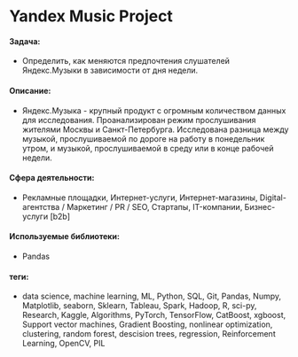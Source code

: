 # Yandex Music Project

#### Задача: 
- Определить, как меняются предпочтения слушателей Яндекс.Музыки в зависимости от дня недели.

#### Описание:
- Яндекс.Музыка - крупный продукт с огромным количеством данных для исследования. Проанализирован режим прослушивания жителями Москвы и Санкт-Петербурга. Исследована разница между музыкой, прослушиваемой по дороге на работу в понедельник утром, и музыкой, прослушиваемой в среду или в конце рабочей недели.

#### Сфера деятельности:
- Рекламные площадки, Интернет-услуги, Интернет-магазины, Digital-агентства / Маркетинг / PR / SEO, Стартапы, IT-компании, Бизнес-услуги [b2b]

#### Используемые библиотеки:
- Pandas

#### теги:
- data science, machine learning, ML, Python, SQL, Git, Pandas, Numpy, Matplotlib, seaborn, Sklearn, Tableau, Spark, Hadoop, R, sci-py, Research, Kaggle, Algorithms, PyTorch, TensorFlow, CatBoost, xgboost, Support vector machines,  Gradient Boosting, nonlinear optimization, clustering, random forest, descision trees,  regression,  Reinforcement Learning, OpenCV, PIL
